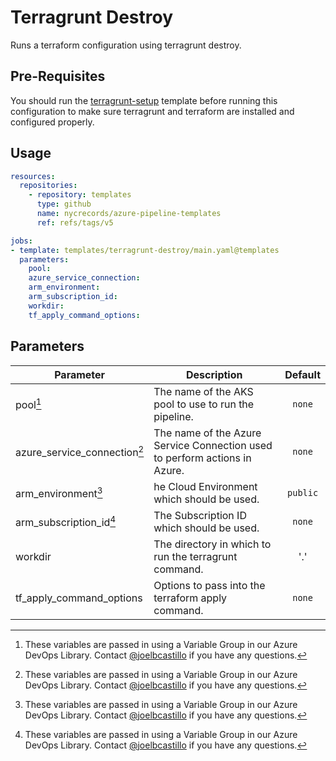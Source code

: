 Terragrunt Destroy
================

Runs a terraform configuration using terragrunt destroy.

Pre-Requisites
--------------

You should run the [terragrunt-setup](../terragrunt-setup/README.md) template before running this configuration to make sure terragrunt and terraform are installed and configured properly.

Usage
-----

```yaml
resources:
  repositories:
    - repository: templates
      type: github
      name: nycrecords/azure-pipeline-templates
      ref: refs/tags/v5

jobs:
- template: templates/terragrunt-destroy/main.yaml@templates
  parameters:
    pool: 
    azure_service_connection: 
    arm_environment: 
    arm_subscription_id: 
    workdir:
    tf_apply_command_options: 
```

Parameters
----------

| Parameter                | Description                                          | Default |
| ------------------------ | ---------------------------------------------------- | :-------: |
| pool[^1]                     | The name of the AKS pool to use to run the pipeline. | `none`  |
| azure_service_connection[^1] | The name of the Azure Service Connection used to perform actions in Azure. | `none`  |
| arm_environment[^1]          | he Cloud Environment which should be used. | `public`  |
| arm_subscription_id[^1]      | The Subscription ID which should be used.  | `none`  |
| workdir                  | The directory in which to run the terragrunt command. | '.'  |
| tf_apply_command_options | Options to pass into the terraform apply command. | `none`  |

[^1]: These variables are passed in using a Variable Group in our Azure DevOps Library. Contact [@joelbcastillo](https://github.com/joelbcastillo) if you have any questions.
